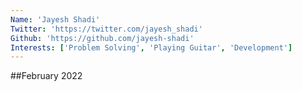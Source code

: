 ```yaml
---
Name: 'Jayesh Shadi'
Twitter: 'https://twitter.com/jayesh_shadi'
Github: 'https://github.com/jayesh-shadi'
Interests: ['Problem Solving', 'Playing Guitar', 'Development']
---
```


##February 2022
